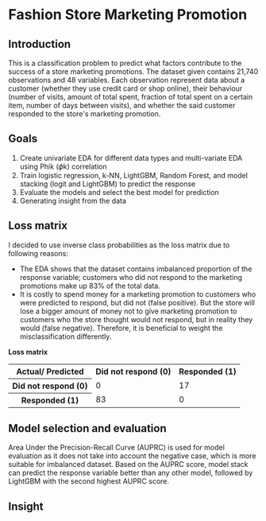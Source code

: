 # Fashion Store Marketing Promotion

## Introduction
This is a classification problem to predict what factors contribute to the success of a store marketing promotions. The dataset given contains 21,740 observations and 48 variables. Each observation represent data about a customer (whether they use credit card or shop online), their behaviour (number of visits, amount of total spent, fraction of total spent on a certain item, number of days between visits), and whether the said customer responded to the store's marketing promotion.

## Goals
1. Create univariate EDA for different data types and multi-variate EDA using Phik (𝜙k) correlation
2. Train logistic regression, k-NN, LightGBM, Random Forest, and model stacking (logit and LightGBM) to predict the response
3. Evaluate the models and select the best model for prediction
4. Generating insight from the data

## Loss matrix
I decided to use inverse class probabilities as the loss matrix due to following reasons:
- The EDA shows that the dataset contains imbalanced proportion of the response variable; customers who did not respond to the marketing promotions make up 83% of the total data.
- It is costly to spend money for a marketing promotion to customers who were predicted to respond, but did not (false positive). But the store will lose a bigger amount of money not to give marketing promotion to customers who the store thought would not respond, but in reality they would (false negative). Therefore, it is beneficial to weight the misclassification differently.

**Loss matrix**
<table>
  <tr>
    <th>Actual/ Predicted</th>
    <th>Did not respond (0)</th>
     <th>Responded (1)</th>
  </tr>
  <tr>
    <th>Did not respond (0)</th>
    <td>0</td>
    <td>17</td>
  </tr>
  <tr>
    <th>Responded (1)</th>
    <td>83</td>
    <td>0</td>
  </tr>
</table>


## Model selection and evaluation
Area Under the Precision-Recall Curve (AUPRC) is used for model evaluation as it does not take into account the negative case, which is more suitable for imbalanced dataset. Based on the AUPRC score, model stack can predict the response variable better than any other model, followed by LightGBM with the second highest AUPRC score.

## Insight
